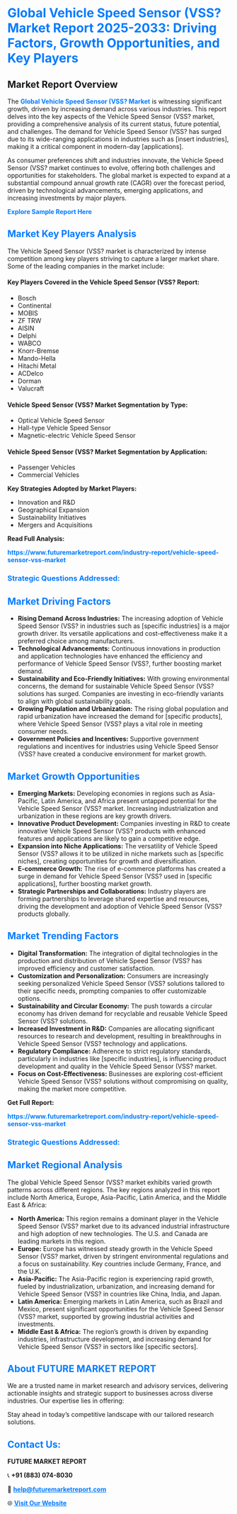 <h1 style="color: #007BFF;">Global Vehicle Speed Sensor (VSS? Market Report 2025-2033: Driving Factors, Growth Opportunities, and Key Players</h1>

<section id="overview">
<h2>Market Report Overview</h2>
<p>The <a href="https://www.futuremarketreport.com/industry-report/vehicle-speed-sensor-vss-market" style="color: #007BFF; text-decoration: none;"><strong>Global Vehicle Speed Sensor (VSS? Market</strong></a> is witnessing significant growth, driven by increasing demand across various industries. This report delves into the key aspects of the Vehicle Speed Sensor (VSS? market, providing a comprehensive analysis of its current status, future potential, and challenges. The demand for Vehicle Speed Sensor (VSS? has surged due to its wide-ranging applications in industries such as [insert industries], making it a critical component in modern-day [applications].</p>
<p>As consumer preferences shift and industries innovate, the Vehicle Speed Sensor (VSS? market continues to evolve, offering both challenges and opportunities for stakeholders. The global market is expected to expand at a substantial compound annual growth rate (CAGR) over the forecast period, driven by technological advancements, emerging applications, and increasing investments by major players.</p>
</section>

<section id="overview">
<p><a href="https://www.futuremarketreport.com/request-sample/reportId=59278" style="color: #007BFF; text-decoration: none;"><strong>Explore Sample Report Here</strong></a></p>
</section>

<section id="key-players">
<h2 style="color: #007BFF;">Market Key Players Analysis</h2>
<p>The Vehicle Speed Sensor (VSS? market is characterized by intense competition among key players striving to capture a larger market share. Some of the leading companies in the market include:</p>
<h4>Key Players Covered in the Vehicle Speed Sensor (VSS? Report:</h4>
<ul><li>Bosch</li><li>Continental</li><li>MOBIS</li><li>ZF TRW</li><li>AISIN</li><li>Delphi</li><li>WABCO</li><li>Knorr-Bremse</li><li>Mando-Hella</li><li>Hitachi Metal</li><li>ACDelco</li><li>Dorman</li><li>Valucraft</li></ul>
<h4>Vehicle Speed Sensor (VSS? Market Segmentation by Type:</h4>
<ul><li>Optical Vehicle Speed Sensor</li><li>Hall-type Vehicle Speed Sensor</li><li>Magnetic-electric Vehicle Speed Sensor</li></ul>

<h4>Vehicle Speed Sensor (VSS? Market Segmentation by Application:</h4>
<ul><li>Passenger Vehicles</li><li>Commercial Vehicles</li></ul>
<p><strong>Key Strategies Adopted by Market Players:</strong></p>
<ul>
<li>Innovation and R&D</li>
<li>Geographical Expansion</li>
<li>Sustainability Initiatives</li>
<li>Mergers and Acquisitions</li>
</ul>
</section>

<section>
<p><strong>Read Full Analysis: </strong></p><a href="https://www.futuremarketreport.com/industry-report/vehicle-speed-sensor-vss-market" style="color: #007BFF; text-decoration: none;"><strong>https://www.futuremarketreport.com/industry-report/vehicle-speed-sensor-vss-market</strong></a>
<h3 style="color: #007BFF;">Strategic Questions Addressed:</h3>
</section>

<section id="driving-factors">
<h2 style="color: #007BFF;">Market Driving Factors</h2>
<ul>
<li><strong>Rising Demand Across Industries:</strong> The increasing adoption of Vehicle Speed Sensor (VSS? in industries such as [specific industries] is a major growth driver. Its versatile applications and cost-effectiveness make it a preferred choice among manufacturers.</li>
<li><strong>Technological Advancements:</strong> Continuous innovations in production and application technologies have enhanced the efficiency and performance of Vehicle Speed Sensor (VSS?, further boosting market demand.</li>
<li><strong>Sustainability and Eco-Friendly Initiatives:</strong> With growing environmental concerns, the demand for sustainable Vehicle Speed Sensor (VSS? solutions has surged. Companies are investing in eco-friendly variants to align with global sustainability goals.</li>
<li><strong>Growing Population and Urbanization:</strong> The rising global population and rapid urbanization have increased the demand for [specific products], where Vehicle Speed Sensor (VSS? plays a vital role in meeting consumer needs.</li>
<li><strong>Government Policies and Incentives:</strong> Supportive government regulations and incentives for industries using Vehicle Speed Sensor (VSS? have created a conducive environment for market growth.</li>
</ul>
</section>

<section id="growth-opportunities">
<h2 style="color: #007BFF;">Market Growth Opportunities</h2>
<ul>
<li><strong>Emerging Markets:</strong> Developing economies in regions such as Asia-Pacific, Latin America, and Africa present untapped potential for the Vehicle Speed Sensor (VSS? market. Increasing industrialization and urbanization in these regions are key growth drivers.</li>
<li><strong>Innovative Product Development:</strong> Companies investing in R&D to create innovative Vehicle Speed Sensor (VSS? products with enhanced features and applications are likely to gain a competitive edge.</li>
<li><strong>Expansion into Niche Applications:</strong> The versatility of Vehicle Speed Sensor (VSS? allows it to be utilized in niche markets such as [specific niches], creating opportunities for growth and diversification.</li>
<li><strong>E-commerce Growth:</strong> The rise of e-commerce platforms has created a surge in demand for Vehicle Speed Sensor (VSS? used in [specific applications], further boosting market growth.</li>
<li><strong>Strategic Partnerships and Collaborations:</strong> Industry players are forming partnerships to leverage shared expertise and resources, driving the development and adoption of Vehicle Speed Sensor (VSS? products globally.</li>
</ul>
</section>

<section id="trending-factors">
<h2 style="color: #007BFF;">Market Trending Factors</h2>
<ul>
<li><strong>Digital Transformation:</strong> The integration of digital technologies in the production and distribution of Vehicle Speed Sensor (VSS? has improved efficiency and customer satisfaction.</li>
<li><strong>Customization and Personalization:</strong> Consumers are increasingly seeking personalized Vehicle Speed Sensor (VSS? solutions tailored to their specific needs, prompting companies to offer customizable options.</li>
<li><strong>Sustainability and Circular Economy:</strong> The push towards a circular economy has driven demand for recyclable and reusable Vehicle Speed Sensor (VSS? solutions.</li>
<li><strong>Increased Investment in R&D:</strong> Companies are allocating significant resources to research and development, resulting in breakthroughs in Vehicle Speed Sensor (VSS? technology and applications.</li>
<li><strong>Regulatory Compliance:</strong> Adherence to strict regulatory standards, particularly in industries like [specific industries], is influencing product development and quality in the Vehicle Speed Sensor (VSS? market.</li>
<li><strong>Focus on Cost-Effectiveness:</strong> Businesses are exploring cost-efficient Vehicle Speed Sensor (VSS? solutions without compromising on quality, making the market more competitive.</li>
</ul>
</section>

<section>
<p><strong>Get Full Report: </strong></p><a href="https://www.futuremarketreport.com/industry-report/vehicle-speed-sensor-vss-market" style="color: #007BFF; text-decoration: none;"><strong>https://www.futuremarketreport.com/industry-report/vehicle-speed-sensor-vss-market</strong></a>
<h3 style="color: #007BFF;">Strategic Questions Addressed:</h3>
</section>


<section id="regional-analysis">
<h2 style="color: #007BFF;">Market Regional Analysis</h2>
<p>The global Vehicle Speed Sensor (VSS? market exhibits varied growth patterns across different regions. The key regions analyzed in this report include North America, Europe, Asia-Pacific, Latin America, and the Middle East & Africa:</p>
<ul>
<li><strong>North America:</strong> This region remains a dominant player in the Vehicle Speed Sensor (VSS? market due to its advanced industrial infrastructure and high adoption of new technologies. The U.S. and Canada are leading markets in this region.</li>
<li><strong>Europe:</strong> Europe has witnessed steady growth in the Vehicle Speed Sensor (VSS? market, driven by stringent environmental regulations and a focus on sustainability. Key countries include Germany, France, and the U.K.</li>
<li><strong>Asia-Pacific:</strong> The Asia-Pacific region is experiencing rapid growth, fueled by industrialization, urbanization, and increasing demand for Vehicle Speed Sensor (VSS? in countries like China, India, and Japan.</li>
<li><strong>Latin America:</strong> Emerging markets in Latin America, such as Brazil and Mexico, present significant opportunities for the Vehicle Speed Sensor (VSS? market, supported by growing industrial activities and investments.</li>
<li><strong>Middle East & Africa:</strong> The region’s growth is driven by expanding industries, infrastructure development, and increasing demand for Vehicle Speed Sensor (VSS? in sectors like [specific sectors].</li>
</ul>
</section>

<footer>
<h2 style="color: #007BFF;">About FUTURE MARKET REPORT</h2>
<p>We are a trusted name in market research and advisory services, delivering actionable insights and strategic support to businesses across diverse industries. Our expertise lies in offering:</p>

<p>Stay ahead in today’s competitive landscape with our tailored research solutions.</p>

<h2 style="color: #007BFF;">Contact Us:</h2>
<p><strong>FUTURE MARKET REPORT</strong></p>
<p>📞 <strong>+91 (883) 074-8030</strong></p>
<p>📧 <strong><a href="mailto:help@futuremarketreport.com" style="color: #007BFF;">help@futuremarketreport.com</a></strong></p>
<p>🌐 <strong><a href="https://www.futuremarketreport.com/" style="color: #007BFF;">Visit Our Website</a></strong></p>
</footer>